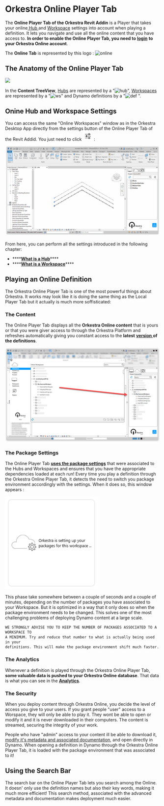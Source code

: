 # Orkestra Online Player Tab

The **Online Player Tab of the Orkestra Revit Addin** is a Player that takes your online[ Hub ](https://datashapes.gitbook.io/orkestra-online/orkestra-desktop-app/what-is-a-hub)and [Workspace](https://datashapes.gitbook.io/orkestra-online/orkestra-desktop-app/what-is-a-workspace) settings into account when playing a definition. It lets you navigate and use all the online content that you have access to. **In order to enable the Online Player Tab, you need to** [**login**](https://datashapes.gitbook.io/orkestra-online/orkestra-revit-addin/login) **to your Orkestra Online account**.

The **Online Tab** is represented by this logo : ![online](https://datashapes.files.wordpress.com/2020/05/onlineicon.png?)

## The Anatomy of the Online Player Tab

![](https://datashapes.files.wordpress.com/2020/05/onlinetabanatomy.png?)

In the **Content TreeView**, [Hubs](https://datashapes.gitbook.io/orkestra-online/orkestra-desktop-app/what-is-a-hub) are represented by a "![hub](https://datashapes.files.wordpress.com/2020/05/cloudi.png?resize=30%2C20)", [Workspaces](https://datashapes.gitbook.io/orkestra-online/orkestra-desktop-app/what-is-a-workspace) are represented by a "![ws](https://datashapes.files.wordpress.com/2020/05/workspace.png?)" and Dynamo definitions by a "![def](https://datashapes.files.wordpress.com/2020/05/definition.png?) ".

## Onine Hub and Workspace Settings

You can access the same "Online Workspaces" window as in the Orkestra Desktop App directly from the settings button of the Online Player Tab of the Revit Addid. You just need to click ![](../.gitbook/assets/settings.PNG):

![Accessing the Online Hub/ Workspace Settings](../.gitbook/assets/online-hub-settings.gif)

From here, you can perform all the settings introduced in the following chapter:

* \*\*\*\*[**What is a Hub**](https://datashapes.gitbook.io/orkestra-online/orkestra-desktop-app/what-is-a-hub)\*\*\*\*
* \*\*\*\*[**What is a Workspace**](https://datashapes.gitbook.io/orkestra-online/orkestra-desktop-app/what-is-a-workspace)\*\*\*\*

## Playing an Online Definition

The Orkestra Online Player Tab is one of the most powerful things about Orkestra. It works may look like it is doing the same thing as the Local Player Tab but it actually is much more soffisticated:

### The Content

The Online Player Tab displays all the **Orkestra Online content** that is yours or that you were giver access to through the Orkestra Platform and refreshes automatically giving you constant access to the **latest** [**version** ](https://datashapes.gitbook.io/orkestra-online/orkestra-desktop-app/versioning)**of the definitions**.

![Direct Access to You Online Content Directly Through the Online Player Tab](../.gitbook/assets/onlinecontent.png)

### The Package Settings

The Online Player Tab [**uses the package settings**](https://datashapes.gitbook.io/orkestra-online/orkestra-desktop-app/what-is-a-workspace#package-settings) that were associated to the Hubs and Workspaces and ensures that you have the appropriate dependencies loaded at each run! Every time you play a definition through the Orkestra Online Player Tab, it detects the need to switch you package environment accordingly with the settings. When it does so, this window appears : 

![Orkestra Automatically Switches Your Packages to Fit The Workspace Settings](../.gitbook/assets/packagesetting.PNG)

This phase take somewhere between a couple of seconds and a couple of minutes, depending on the number of packages you have associated to your Workspace. But it is optimized in a way that it only does so when the package environment needs to be changed. This solves one of the most challenging problems of deploying Dynamo content at a large scale. 

```text
WE STRONGLY ADVISE YOU TO KEEP THE NUMBER OF PACKAGES ASSOCIATED TO A WORKSPACE TO 
A MINIMUM. Try and reduce that number to what is actually being used in your 
definitions. This will make the package environment shift much faster.
```

### The Analytics

Whenever a definition is played through the Orkestra Online Player Tab, **some valuable data is pushed to your Orkestra Online database**. That data is what you can see in the [**Analytics**](https://app.gitbook.com/@datashapes/s/orkestra-online/~/drafts/-M7JnFAsI0ehGhuj7hxp/orkestra-desktop-app/analytics/@drafts).

### The Security

When you deploy content through Orkestra Online, you decide the level of access you give to your users. If you grant people "user" access to a Worspace, they will only be able to play it. They wont be able to open or modify it and it is never downloaded in their computers. The content is streamed, securing the integrity of your work.

People who have "admin" access to your content ill be able to download it, [modify it's metadata and associated documentation](https://datashapes.gitbook.io/orkestra-online/orkestra-desktop-app/definition-metadata-and-documentation-1), and open directly in Dynamo. When opening a definition in Dynamo through the Orkestra Online Player Tab, it is loaded with the package environment that was associated to it!

## Using the Search Bar

The search bar on the Online Player Tab lets you search among the Online. It doesn' only use the definition names but also their key words, making it much more efficient! This search method, associated with the advanced metadata and documentation makes deployment much easier. 




